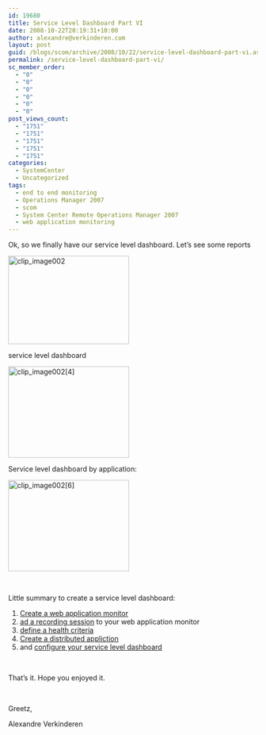 ```yaml
---
id: 19680
title: Service Level Dashboard Part VI
date: 2008-10-22T20:19:31+10:00
author: alexandre@verkinderen.com
layout: post
guid: /blogs/scom/archive/2008/10/22/service-level-dashboard-part-vi.aspx
permalink: /service-level-dashboard-part-vi/
sc_member_order:
  - "0"
  - "0"
  - "0"
  - "0"
  - "0"
  - "0"
post_views_count:
  - "1751"
  - "1751"
  - "1751"
  - "1751"
  - "1751"
categories:
  - SystemCenter
  - Uncategorized
tags:
  - end to end monitoring
  - Operations Manager 2007
  - scom
  - System Center Remote Operations Manager 2007
  - web application monitoring
---
```

Ok, so we finally have our service level dashboard. Let&#8217;s see some reports

[<img style="border-right: 0px;border-top: 0px;border-left: 0px;border-bottom: 0px" height="178" alt="clip_image002" src="http://scug.be/scom/files/2012/06/clip_image002_thumb.jpg" width="244" border="0" />](http://scug.be/scom/files/2012/06/clip_image002_2.jpg)

service level dashboard

[<img style="border-right: 0px;border-top: 0px;border-left: 0px;border-bottom: 0px" height="184" alt="clip_image002[4]" src="http://scug.be/scom/files/2012/06/clip_image002[4_5D005F00_thumb.jpg" width="244" border="0" />](http://scug.be/scom/files/2012/06/clip_image002[4].jpg)

Service level dashboard by application:

[<img style="border-right: 0px;border-top: 0px;border-left: 0px;border-bottom: 0px" height="184" alt="clip_image002[6]" src="http://scug.be/scom/files/2012/06/clip_image002[6_5D005F00_thumb.jpg" width="244" border="0" />](http://scug.be/scom/files/2012/06/clip_image002[6].jpg)

&nbsp;

Little summary to create a service level dashboard:

  1. [Create a web application monitor](http://scug.be/blogs/scom/archive/2008/10/19/create-a-web-application-monitor-in-opsmgr.aspx)
  2. [ad a recording session](http://scug.be/blogs/scom/archive/2008/10/19/add-a-recording-to-an-existing-web-application-object.aspx) to your web application monitor
  3. [define a health criteria](http://scug.be/blogs/scom/archive/2008/10/22/define-a-health-criteria-for-your-web-application-monitor.aspx)
  4. [Create a distributed appliction](http://scug.be/blogs/scom/archive/2008/10/22/creating-the-distributed-application-models-to-drive-the-service-level-dashboard.aspx)
  5. and [configure your service level dashboard](http://scug.be/blogs/scom/archive/2008/10/22/configuring-the-service-level-dashboard.aspx)

&nbsp;

That&#8217;s it. Hope you enjoyed it.

&nbsp;

Greetz,

Alexandre Verkinderen